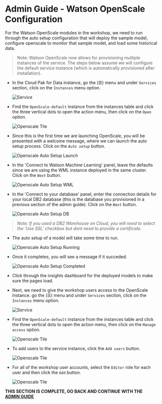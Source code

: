 # Admin Guide - Watson OpenScale Configuration

For the Watson OpenScale modules in the workshop, we need to run through the auto setup configuration that will deploy the sample model, configure openscale to monitor that sample model, and load some historical data.

> Note: Watson OpenScale now allows for provisioning multiple instances of the service. The steps below assume we will configure the default service instance (which is automatically provisioned after installation).

* In the Cloud Pak for Data instance, go the (☰) menu and under `Services` section, click on the `Instances` menu option.

  ![Service](../workshop/images/navigation/services.png)

* Find the `OpenScale-default` instance from the instances table and click the three vertical dots to open the action menu, then click on the `Open` option.

  ![Openscale Tile](../workshop/images/openscale/services-wos-instance.png)

* Since this is the first time we are launching OpenScale, you will be presented with a welcome message, where we can launch the auto setup process. Click on the *`Auto setup`* button.

  ![Openscale Auto Setup Launch](../workshop/images/openscale/openscale-autosetup-start.png)

* In the 'Connect to Watson Machine Learning' panel, leave the defaults since we are using the WML instance deployed in the same cluster. Click on the *`Next`* button.

  ![Openscale Auto Setup WML](../workshop/images/openscale/openscale-autosetup-wml.png)

* In the 'Connect to your database' panel, enter the connection details for your local DB2 database (this is the database you provisioned in a previous section of the admin guide). Click on the *`Next`* button.

  ![Openscale Auto Setup DB](../workshop/images/openscale/openscale-autosetup-db.png)

>*Note: If you used a DB2 Warehouse on Cloud, you will need to select the 'Use SSL' checkbox but dont need to provide a certificate.*

* The auto setup of a model will take some time to run.

  ![Openscale Auto Setup Running](../workshop/images/openscale/openscale-autosetup-running.png)

* Once it completes, you will see a message if it succeded.

  ![Openscale Auto Setup Completed](../workshop/images/openscale/openscale-autosetup-complete.png)

* Click through the insights dashboard for the deployed models to make sure the pages load.

* Next, we need to give the workshop users access to the OpenScale instance. go the (☰) menu and under `Services` section, click on the `Instances` menu option.

  ![Service](../workshop/images/navigation/services.png)

* Find the `OpenScale-default` instance from the instances table and click the three vertical dots to open the action menu, then click on the `Manage access` option.

  ![Openscale Tile](../workshop/images/openscale/services-wos-manageaccess.png)

* To add users to the service instance, click the `Add users` button.

  ![Openscale Tile](../workshop/images/openscale/services-wos-addusers.png)

* For all of the workshop user accounts, select the `Editor` role for each user and then click the `Add` button.

  ![Openscale Tile](../workshop/images/openscale/services-wos-userrole.png)

__THIS SECTION IS COMPLETE, GO BACK AND CONTINUE WITH THE [ADMIN GUIDE](./README.md)__
